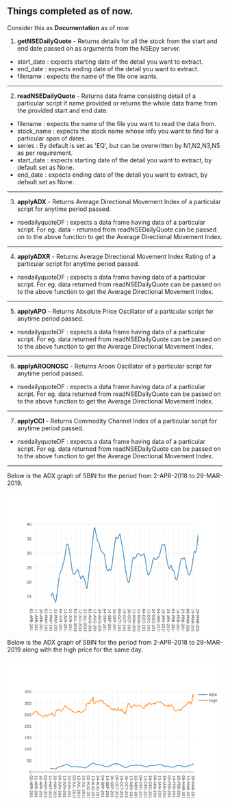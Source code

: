 ## Things completed as of now.

Consider this as **Documentation** as of now.

1. **getNSEDailyQuote** - Returns details for all the stock from the start and end date passed on as arguments from the NSEpy server.
- start_date : expects starting date of the detail you want to extract.
- end_date : expects ending date of the detail you want to extract.
- filename : expects the name of the file one wants.

---
2. **readNSEDailyQuote** - Returns data frame consisting detail of a particular script if name provided or returns the whole data frame from the provided start and end date.
- filename : expects the name of the file you want to read the data from.
- stock_name : expects the stock name whose info you want to find for a particular span of dates.
- series : By default is set as 'EQ', but can be overwritten by N1,N2,N3,N5 as per requirement.
- start_date : expects starting date of the detail you want to extract, by default set as None.
- end_date : expects ending date of the detail you want to extract, by default set as None.

---
3. **applyADX** - Returns Average Directional Movement Index of a particular script for anytime period passed.
- nsedailyquoteDF : expects a data frame having data of a particular script. For eg. data - returned from readNSEDailyQuote can be passed on to the above function to get the Average Directional Movement Index.

---
4. **applyADXR** - Returns Average Directional Movement Index Rating of a particular script for anytime period passed.
- nsedailyquoteDF : expects a data frame having data of a particular script. For eg. data returned from readNSEDailyQuote can be passed on to the above function to get the Average Directional Movement Index.

---
5. **applyAPO** - Returns Absolute Price Oscillator of a particular script for anytime period passed.
- nsedailyquoteDF : expects a data frame having data of a particular script. For eg. data returned from readNSEDailyQuote can be passed on to the above function to get the Average Directional Movement Index.

---
6. **applyAROONOSC** - Returns Aroon Oscillator of a particular script for anytime period passed.
- nsedailyquoteDF : expects a data frame having data of a particular script. For eg. data returned from readNSEDailyQuote can be passed on to the above function to get the Average Directional Movement Index.

---
7. **applyCCI** - Returns Commodity Channel Index of a particular script for anytime period passed.
- nsedailyquoteDF : expects a data frame having data of a particular script. For eg. data returned from readNSEDailyQuote can be passed on to the above function to get the Average Directional Movement Index.

---
Below is the ADX graph of SBIN for the period from 2-APR-2018 to 29-MAR-2019.

![ADX_graph](graphs/only_adx.png)

Below is the ADX graph of SBIN for the period from 2-APR-2018 to 29-MAR-2019 along with the high price for the same day.

![ADX_&_High_graph](graphs/adx_high.png)

